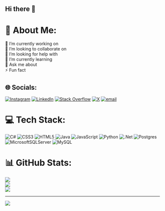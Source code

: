 ## Hi there 👋
# 💫 About Me:
🔭 I’m currently working on<br>👯 I’m looking to collaborate on<br>🤝 I’m looking for help with<br>🌱 I’m currently learning<br>💬 Ask me about<br>⚡ Fun fact


## 🌐 Socials:
[![Instagram](https://img.shields.io/badge/Instagram-%23E4405F.svg?logo=Instagram&logoColor=white)](https://instagram.com/elnurayyubov) [![LinkedIn](https://img.shields.io/badge/LinkedIn-%230077B5.svg?logo=linkedin&logoColor=white)](https://www.linkedin.com/in/elnur-ayyubov-2b794b197/) [![Stack Overflow](https://img.shields.io/badge/-Stackoverflow-FE7A16?logo=stack-overflow&logoColor=white)](https://stackoverflow.com/users/14991842) [![X](https://img.shields.io/badge/X-black.svg?logo=X&logoColor=white)](https://x.com/Elnur_Ayyubov) [![email](https://img.shields.io/badge/Email-D14836?logo=gmail&logoColor=white)](mailto:eyyubovelnur41@gmail.com) 

# 💻 Tech Stack:
![C#](https://img.shields.io/badge/c%23-%23239120.svg?style=for-the-badge&logo=csharp&logoColor=white) ![CSS3](https://img.shields.io/badge/css3-%231572B6.svg?style=for-the-badge&logo=css3&logoColor=white) ![HTML5](https://img.shields.io/badge/html5-%23E34F26.svg?style=for-the-badge&logo=html5&logoColor=white) ![Java](https://img.shields.io/badge/java-%23ED8B00.svg?style=for-the-badge&logo=openjdk&logoColor=white) ![JavaScript](https://img.shields.io/badge/javascript-%23323330.svg?style=for-the-badge&logo=javascript&logoColor=%23F7DF1E) ![Python](https://img.shields.io/badge/python-3670A0?style=for-the-badge&logo=python&logoColor=ffdd54) ![.Net](https://img.shields.io/badge/.NET-5C2D91?style=for-the-badge&logo=.net&logoColor=white) ![Postgres](https://img.shields.io/badge/postgres-%23316192.svg?style=for-the-badge&logo=postgresql&logoColor=white) ![MicrosoftSQLServer](https://img.shields.io/badge/Microsoft%20SQL%20Server-CC2927?style=for-the-badge&logo=microsoft%20sql%20server&logoColor=white) ![MySQL](https://img.shields.io/badge/mysql-4479A1.svg?style=for-the-badge&logo=mysql&logoColor=white)
# 📊 GitHub Stats:
![](https://github-readme-stats.vercel.app/api?username=elnurEyyubov&theme=shadow_blue&hide_border=false&include_all_commits=false&count_private=false)<br/>
![](https://nirzak-streak-stats.vercel.app/?user=elnurEyyubov&theme=shadow_blue&hide_border=false)<br/>
![](https://github-readme-stats.vercel.app/api/top-langs/?username=elnurEyyubov&theme=shadow_blue&hide_border=false&include_all_commits=false&count_private=false&layout=compact)

---
[![](https://visitcount.itsvg.in/api?id=elnurEyyubov&icon=0&color=0)](https://visitcount.itsvg.in)

<!-- Proudly created with GPRM ( https://gprm.itsvg.in ) -->
